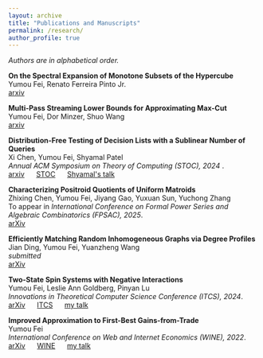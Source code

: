 ```yaml
---
layout: archive
title: "Publications and Manuscripts"
permalink: /research/
author_profile: true
---
```


*Authors are in alphabetical order.*

<b>On the Spectral Expansion of Monotone Subsets of the Hypercube</b><br>
Yumou Fei, Renato Ferreira Pinto Jr.<br>
[arxiv](https://arxiv.org/abs/2505.02685) &nbsp;&nbsp;&nbsp;&nbsp;

<b>Multi-Pass Streaming Lower Bounds for Approximating Max-Cut</b><br>
Yumou Fei, Dor Minzer, Shuo Wang<br>
[arxiv](https://arxiv.org/abs/2503.23404) &nbsp;&nbsp;&nbsp;&nbsp;

<b>Distribution-Free Testing of Decision Lists with a Sublinear Number of Queries</b><br>
Xi Chen, Yumou Fei, Shyamal Patel<br>
<i> Annual ACM Symposium on Theory of Computing (STOC), 2024 </i>.<br>
[arxiv](https://arxiv.org/abs/2404.11103) &nbsp;&nbsp;&nbsp;&nbsp; [STOC](https://dl.acm.org/doi/10.1145/3618260.3649717) &nbsp;&nbsp;&nbsp;&nbsp; [Shyamal's talk](https://www.youtube.com/watch?v=1cXY6JCV1P4)

<b>Characterizing Positroid Quotients of Uniform Matroids</b><br>
Zhixing Chen, Yumou Fei, Jiyang Gao, Yuxuan Sun, Yuchong Zhang<br>
To appear in <i>International Conference on Formal Power Series and Algebraic Combinatorics (FPSAC), 2025</i>.<br>
[arXiv](https://arxiv.org/abs/2311.05340) &nbsp;&nbsp;&nbsp;&nbsp;

<b>Efficiently Matching Random Inhomogeneous Graphs via Degree Profiles</b><br>
Jian Ding, Yumou Fei, Yuanzheng Wang<br>
<i>submitted</i><br>
[arXiv](https://arxiv.org/abs/2310.10441) &nbsp;&nbsp;&nbsp;&nbsp;

<b>Two-State Spin Systems with Negative Interactions</b><br>
Yumou Fei, Leslie Ann Goldberg, Pinyan Lu<br>
<i>Innovations in Theoretical Computer Science Conference (ITCS), 2024</i>.<br>
[arXiv](https://arxiv.org/abs/2309.04735) &nbsp;&nbsp;&nbsp;&nbsp; [ITCS](https://drops.dagstuhl.de/entities/document/10.4230/LIPIcs.ITCS.2024.45) &nbsp;&nbsp;&nbsp;&nbsp; [my talk](https://www.youtube.com/watch?v=soswCczqkPQ)

<b>Improved Approximation to First-Best Gains-from-Trade</b><br>
Yumou Fei<br>
<i>International Conference on Web and Internet Economics (WINE), 2022</i>.<br>
[arXiv](https://arxiv.org/abs/2205.00140) &nbsp;&nbsp;&nbsp;&nbsp; [WINE](https://link.springer.com/chapter/10.1007/978-3-031-22832-2_12) &nbsp;&nbsp;&nbsp;&nbsp; [my talk](https://www.youtube.com/watch?v=DKC2LL1QfPg)

